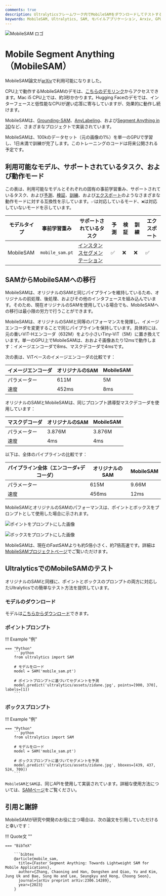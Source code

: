 ```yaml
---
comments: true
description: Ultralyticsフレームワーク内でMobileSAMをダウンロードしてテストする方法、MobileSAMの実装、オリジナルのSAMとの比較について詳しく知ることができます。今日からモバイルアプリケーションを改善しましょう。
keywords: MobileSAM, Ultralytics, SAM, モバイルアプリケーション, Arxiv, GPU, API, 画像エンコーダ, マスクデコーダ, モデルのダウンロード, テスト方法
---
```


![MobileSAM ロゴ](https://github.com/ChaoningZhang/MobileSAM/blob/master/assets/logo2.png?raw=true)

# Mobile Segment Anything（MobileSAM）

MobileSAM論文が[arXiv](https://arxiv.org/pdf/2306.14289.pdf)で利用可能になりました。

CPU上で動作するMobileSAMのデモは、[こちらのデモリンク](https://huggingface.co/spaces/dhkim2810/MobileSAM)からアクセスできます。Mac i5 CPU上では、約3秒かかります。Hugging Faceのデモでは、インターフェースと低性能なCPUが遅い応答に寄与していますが、効果的に動作し続けます。

MobileSAMは、[Grounding-SAM](https://github.com/IDEA-Research/Grounded-Segment-Anything)、[AnyLabeling](https://github.com/vietanhdev/anylabeling)、および[Segment Anything in 3D](https://github.com/Jumpat/SegmentAnythingin3D)など、さまざまなプロジェクトで実装されています。

MobileSAMは、100kのデータセット（元の画像の1%）を単一のGPUで学習し、1日未満で訓練が完了します。このトレーニングのコードは将来公開される予定です。

## 利用可能なモデル、サポートされているタスク、および動作モード

この表は、利用可能なモデルとそれぞれの固有の事前学習重み、サポートされているタスク、および[予測](../modes/predict.md)、[検証](../modes/val.md)、[訓練](../modes/train.md)、および[エクスポート](../modes/export.md)のようなさまざまな動作モードに対する互換性を示しています。`✅`は対応しているモード、`❌`は対応していないモードを示しています。

| モデルタイプ    | 事前学習重み          | サポートされているタスク                           | 予測 | 検証 | 訓練 | エクスポート |
|-----------|-----------------|----------------------------------------|----|----|----|--------|
| MobileSAM | `mobile_sam.pt` | [インスタンスセグメンテーション](../tasks/segment.md) | ✅  | ❌  | ❌  | ✅      |

## SAMからMobileSAMへの移行

MobileSAMは、オリジナルのSAMと同じパイプラインを維持しているため、オリジナルの前処理、後処理、およびその他のインタフェースを組み込んでいます。そのため、現在オリジナルのSAMを使用している場合でも、MobileSAMへの移行は最小限の労力で行うことができます。

MobileSAMは、オリジナルのSAMと同等のパフォーマンスを発揮し、イメージエンコーダを変更することで同じパイプラインを保持しています。具体的には、元の重いViT-Hエンコーダ（632M）をより小さいTiny-ViT（5M）に置き換えています。単一のGPU上でMobileSAMは、おおよそ画像あたり12msで動作します：イメージエンコーダで8ms、マスクデコーダで4msです。

次の表は、ViTベースのイメージエンコーダの比較です：

| イメージエンコーダ | オリジナルのSAM | MobileSAM |
|-----------|-----------|-----------|
| パラメーター    | 611M      | 5M        |
| 速度        | 452ms     | 8ms       |

オリジナルのSAMとMobileSAMは、同じプロンプト誘導型マスクデコーダを使用しています：

| マスクデコーダ | オリジナルのSAM | MobileSAM |
|---------|-----------|-----------|
| パラメーター  | 3.876M    | 3.876M    |
| 速度      | 4ms       | 4ms       |

以下は、全体のパイプラインの比較です：

| パイプライン全体（エンコーダ+デコーダ） | オリジナルのSAM | MobileSAM |
|----------------------|-----------|-----------|
| パラメーター               | 615M      | 9.66M     |
| 速度                   | 456ms     | 12ms      |

MobileSAMとオリジナルのSAMのパフォーマンスは、ポイントとボックスをプロンプトとして使用した場合に示されます。

![ポイントをプロンプトにした画像](https://raw.githubusercontent.com/ChaoningZhang/MobileSAM/master/assets/mask_box.jpg?raw=true)

![ボックスをプロンプトにした画像](https://raw.githubusercontent.com/ChaoningZhang/MobileSAM/master/assets/mask_box.jpg?raw=true)

MobileSAMは、現在のFastSAMよりも約5倍小さく、約7倍高速です。詳細は[MobileSAMプロジェクトページ](https://github.com/ChaoningZhang/MobileSAM)でご覧いただけます。

## UltralyticsでのMobileSAMのテスト

オリジナルのSAMと同様に、ポイントとボックスのプロンプトの両方に対応したUltralyticsでの簡単なテスト方法を提供しています。

### モデルのダウンロード

モデルは[こちらからダウンロード](https://github.com/ChaoningZhang/MobileSAM/blob/master/weights/mobile_sam.pt)できます。

### ポイントプロンプト

!!! Example "例"

    === "Python"
        ```python
        from ultralytics import SAM

        # モデルをロード
        model = SAM('mobile_sam.pt')

        # ポイントプロンプトに基づいてセグメントを予測
        model.predict('ultralytics/assets/zidane.jpg', points=[900, 370], labels=[1])
        ```

### ボックスプロンプト

!!! Example "例"

    === "Python"
        ```python
        from ultralytics import SAM

        # モデルをロード
        model = SAM('mobile_sam.pt')

        # ボックスプロンプトに基づいてセグメントを予測
        model.predict('ultralytics/assets/zidane.jpg', bboxes=[439, 437, 524, 709])
        ```

`MobileSAM`と`SAM`は、同じAPIを使用して実装されています。詳細な使用方法については、[SAMページ](sam.md)をご覧ください。

## 引用と謝辞

MobileSAMが研究や開発のお役に立つ場合は、次の論文を引用していただけると幸いです：

!!! Quote文 ""

    === "BibTeX"

        ```bibtex
        @article{mobile_sam,
          title={Faster Segment Anything: Towards Lightweight SAM for Mobile Applications},
          author={Zhang, Chaoning and Han, Dongshen and Qiao, Yu and Kim, Jung Uk and Bae, Sung Ho and Lee, Seungkyu and Hong, Choong Seon},
          journal={arXiv preprint arXiv:2306.14289},
          year={2023}
        }
